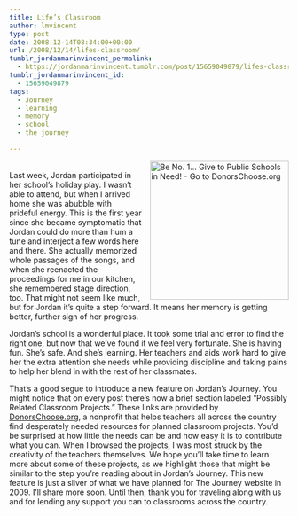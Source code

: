 ```yaml
---
title: Life’s Classroom
author: lmvincent
type: post
date: 2008-12-14T08:34:00+00:00
url: /2008/12/14/lifes-classroom/
tumblr_jordanmarinvincent_permalink:
  - https://jordanmarinvincent.tumblr.com/post/15659049879/lifes-classroom
tumblr_jordanmarinvincent_id:
  - 15659049879
tags:
  - Journey
  - learning
  - memory
  - school
  - the journey

---
```

<a href="https://www.donorschoose.org/?utm_medium=banner&utm_content=dc_banner_250_250&utm_campaign=banner" target="_blank" rel="noopener"><img loading="lazy" border="0" width="250" height="250" style="clear:left;float:right;margin-left:15px;" src="https://www.donorschoose.org/images/link/dc_banner_250_250.jpg" alt="Be No. 1... Give to Public Schools in Need! - Go to DonorsChoose.org" /></a>  
Last week, Jordan participated in her school&rsquo;s holiday play. I wasn&rsquo;t able to attend, but when I arrived home she was abubble with prideful energy. This is the first year since she became symptomatic that Jordan could do more than hum a tune and interject a few words here and there. She actually memorized whole passages of the songs, and when she reenacted the proceedings for me in our kitchen, she remembered stage direction, too. That might not seem like much, but for Jordan it&rsquo;s quite a step forward. It means her memory is getting better, further sign of her progress.<a name="more"></a>

Jordan&rsquo;s school is a wonderful place. It took some trial and error to find the right one, but now that we&rsquo;ve found it we feel very fortunate. She is having fun. She&rsquo;s safe. And she&rsquo;s learning. Her teachers and aids work hard to give her the extra attention she needs while providing discipline and taking pains to help her blend in with the rest of her classmates.

That&rsquo;s a good segue to introduce a new feature on Jordan&rsquo;s Journey. You might notice that on every post there&rsquo;s now a brief section labeled &ldquo;Possibly Related Classroom Projects.&rdquo; These links are provided by <a href="https://www.donorschoose.org" target="_blank" rel="noopener">DonorsChoose.org</a>, a nonprofit that helps teachers all across the country find desperately needed resources for planned classroom projects. You&rsquo;d be surprised at how little the needs can be and how easy it is to contribute what you can. When I browsed the projects, I was most struck by the creativity of the teachers themselves. We hope you&rsquo;ll take time to learn more about some of these projects, as we highlight those that might be similar to the step you&rsquo;re reading about in Jordan&rsquo;s Journey. This new feature is just a sliver of what we have planned for The Journey website in 2009. I&rsquo;ll share more soon. Until then, thank you for traveling along with us and for lending any support you can to classrooms across the country.

<div class="blogger-post-footer">
  <img loading="lazy" width="1" height="1" src="https://blogger.googleusercontent.com/tracker/9039099668816362935-7616550231259639079?l=jordansjourney2.blogspot.com" alt="" />
</div>